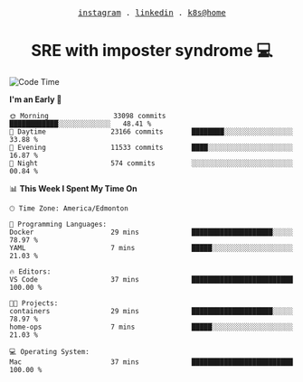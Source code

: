 <p align="center">
  <samp>
    <a href="https://www.instagram.com/lildrunkensmurf/">instagram</a> .
    <a href="https://www.linkedin.com/in/joryirving/">linkedin</a> .
    <a href="https://github.com/joryirving/k3s-home-cluster">k8s@home</a>
  </samp>
</p>

<h1 align="center">
  SRE with imposter syndrome 💻
</h1>

<!--START_SECTION:waka-->
![Code Time](http://img.shields.io/badge/Code%20Time-125%20hrs%209%20mins-blue)

**I'm an Early 🐤** 

```text
🌞 Morning                33098 commits       ████████████░░░░░░░░░░░░░   48.41 % 
🌆 Daytime                23166 commits       ████████░░░░░░░░░░░░░░░░░   33.88 % 
🌃 Evening                11533 commits       ████░░░░░░░░░░░░░░░░░░░░░   16.87 % 
🌙 Night                  574 commits         ░░░░░░░░░░░░░░░░░░░░░░░░░   00.84 % 
```


📊 **This Week I Spent My Time On** 

```text
🕑︎ Time Zone: America/Edmonton

💬 Programming Languages: 
Docker                   29 mins             ████████████████████░░░░░   78.97 % 
YAML                     7 mins              █████░░░░░░░░░░░░░░░░░░░░   21.03 % 

🔥 Editors: 
VS Code                  37 mins             █████████████████████████   100.00 % 

🐱‍💻 Projects: 
containers               29 mins             ████████████████████░░░░░   78.97 % 
home-ops                 7 mins              █████░░░░░░░░░░░░░░░░░░░░   21.03 % 

💻 Operating System: 
Mac                      37 mins             █████████████████████████   100.00 % 
```


<!--END_SECTION:waka-->